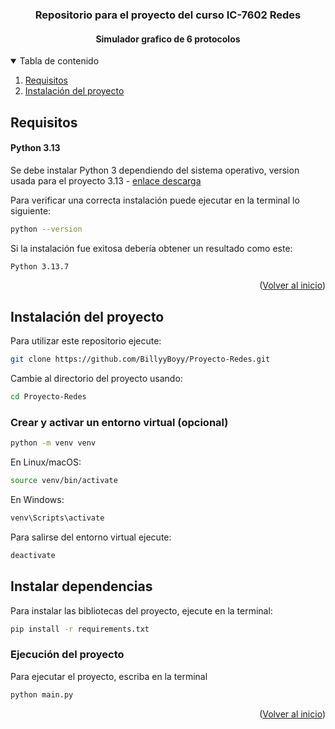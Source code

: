 <!-- Basado en -->
<!--
*** https://github.com/othneildrew/Best-README-Template/blob/master/BLANK_README.md
-->

<a id="readme-top"></a>

<h3 align="center">Repositorio para el proyecto del curso IC-7602 Redes</h3>
<h4 align="center">Simulador grafico de 6 protocolos</h3>

<!-- TABLE OF CONTENTS -->
<details open>
  <summary>Tabla de contenido</summary>
  <ol>
    <li>
      <a href="#requisitos">Requisitos</a>
    </li>
    <li>
      <a href="#instalación-del-proyecto">Instalación del proyecto</a>
    </li>
  </ol>
</details>

<!-- REQUIREMENTS -->

## Requisitos

#### Python 3.13

Se debe instalar Python 3 dependiendo del sistema operativo, version usada para el proyecto 3.13 - [enlace descarga](https://www.python.org/downloads)

Para verificar una correcta instalación puede ejecutar en la terminal lo siguiente:

```sh
python --version
```

Si la instalación fue exitosa debería obtener un resultado como este:

```sh
Python 3.13.7
```

<p align="right">(<a href="#readme-top">Volver al inicio</a>)</p>

<!-- APP CREATION -->

## Instalación del proyecto

Para utilizar este repositorio ejecute:

```sh
git clone https://github.com/BillyyBoyy/Proyecto-Redes.git
```

Cambie al directorio del proyecto usando:

```sh
cd Proyecto-Redes
```

### Crear y activar un entorno virtual (opcional)

```sh
python -m venv venv
```

En Linux/macOS:

```sh
source venv/bin/activate
```

En Windows:

```sh
venv\Scripts\activate
```

Para salirse del entorno virtual ejecute:

```sh
deactivate
```

## Instalar dependencias

Para instalar las bibliotecas del proyecto, ejecute en la terminal:

```sh
pip install -r requirements.txt
```

### Ejecución del proyecto

Para ejecutar el proyecto, escriba en la terminal

```sh
python main.py
```

<p align="right">(<a href="#readme-top">Volver al inicio</a>)</p>

<!-- MARKDOWN LINKS & IMAGES -->
<!-- https://www.markdownguide.org/basic-syntax/#reference-style-links -->

